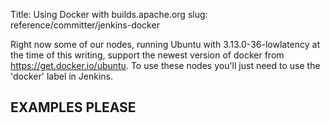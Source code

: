 Title: Using Docker with builds.apache.org
slug: reference/committer/jenkins-docker

Right now some of our nodes, running Ubuntu with 3.13.0-36-lowlatency at
the time of this writing, support the newest version of docker from
https://get.docker.io/ubuntu. To use these nodes you'll just need to use
the 'docker' label in Jenkins.

## EXAMPLES PLEASE ##
